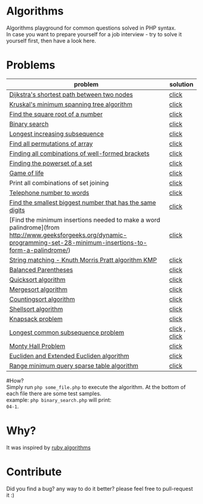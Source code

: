 Algorithms
==========

Algorithms playground for common questions solved in PHP syntax.  
In case you want to prepare yourself for a job interview - try to solve it yourself first, then have a look here.  

# Problems

| problem                                                                                                                                                                                 | solution                                                                                                                                                                              |
|-----------------------------------------------------------------------------------------------------------------------------------------------------------------------------------------|---------------------------------------------------------------------------------------------------------------------------------------------------------------------------------------|
| [Dijkstra's shortest path between two nodes](https://en.wikipedia.org/wiki/Dijkstra%27s_algorithm)                                                                                      | [click](https://github.com/alexsoft/algorithms/blob/master/dijkstra.php)                                                                                                                 |
| [Kruskal's minimum spanning tree algorithm](http://en.wikipedia.org/wiki/Kruskal%27s_algorithm)                                                                                         | [click](https://github.com/alexsoft/algorithms/blob/master/kruskal.php)                                                                                                                  |
| [Find the square root of a number](https://en.wikipedia.org/wiki/Newton%27s_method)                                                                                                     | [click](https://github.com/alexsoft/algorithms/blob/master/sq_root.php)                                                                                                                  |
| [Binary search](https://en.wikipedia.org/wiki/Binary_search_algorithm)                                                                                                                  | [click](https://github.com/alexsoft/algorithms/blob/master/binary_search.php)                                                                                                            |
| [Longest increasing subsequence](http://en.wikipedia.org/wiki/Longest_increasing_subsequence)                                                                                           | [click](https://github.com/alexsoft/algorithms/blob/master/longest_increasing_subsequence.php)                                                                                           |
| [Find all permutations of array](https://en.wikipedia.org/wiki/Permutation)                                                                                                             | [click](https://github.com/alexsoft/algorithms/blob/master/permutations.php)                                                                                                             |
| [Finding all combinations of well-formed brackets](http://stackoverflow.com/questions/727707/finding-all-combinations-of-well-formed-brackets)                                          | [click](https://github.com/alexsoft/algorithms/blob/master/brackets_combinations.php)                                                                                                    |
| [Finding the powerset of a set](http://en.wikipedia.org/wiki/Power_set)                                                                                                                 | [click](https://github.com/alexsoft/algorithms/blob/master/powerset.php)                                                                                                                 |
| [Game of life](https://en.wikipedia.org/wiki/Conway%27s_Game_of_Life)                                                                                                                   | [click](https://github.com/alexsoft/algorithms/blob/master/game_of_life.php)                                                                                                             |
| Print all combinations of set joining                                                                                                                                                   | [click](https://github.com/alexsoft/algorithms/blob/master/join_sets.php)                                                                                                                |
| [Telephone number to words](http://www.mobilefish.com/services/phonenumber_words/phonenumber_words.php)                                                                                 | [click](https://github.com/alexsoft/algorithms/blob/master/phone.php)                                                                                                                    |
| [Find the smallest biggest number that has the same digits](http://stackoverflow.com/questions/9368205/given-a-number-find-the-next-higher-number-which-has-the-exact-same-set-of-digi) | [click](https://github.com/alexsoft/algorithms/blob/master/bigger_num_with_same_digits.php)                                                                                              |
| [Find the minimum insertions needed to make a word palindrome](from http://www.geeksforgeeks.org/dynamic-programming-set-28-minimum-insertions-to-form-a-palindrome/)                   | [click](https://github.com/alexsoft/algorithms/blob/master/min_insertions_for_palindrome.php)                                                                                            |
| [String matching - Knuth Morris Pratt algorithm KMP](http://en.wikipedia.org/wiki/Knuth%E2%80%93Morris%E2%80%93Pratt_algorithm)                                                         | [click](https://github.com/alexsoft/algorithms/blob/master/kmp.php)                                                                                                                      |
| [Balanced Parentheses](http://stackoverflow.com/questions/14930073/how-to-check-if-a-string-is-balanced)                                                                                | [click](https://github.com/alexsoft/algorithms/blob/master/balanced_parentheses.php)                                                                                                     |
| [Quicksort algorithm](http://en.wikipedia.org/wiki/Quicksort)                                                                                                                           | [click](https://github.com/alexsoft/algorithms/blob/master/quicksort.php)                                                                                                                |
| [Mergesort algorithm](https://en.wikipedia.org/wiki/Merge_sort)                                                                                                                         | [click](https://github.com/alexsoft/algorithms/blob/master/merge_sort.php)                                                                                                               |
| [Countingsort algorithm](http://en.wikipedia.org/wiki/Counting_sort)                                                                                                                    | [click](https://github.com/alexsoft/algorithms/blob/master/counting_sort.php)                                                                                                            |
| [Shellsort algorithm](http://en.wikipedia.org/wiki/Shellsort)                                                                                                                           | [click](https://github.com/alexsoft/algorithms/blob/master/shell_sort.php)                                                                                                               |
| [Knapsack problem](http://en.wikipedia.org/wiki/Knapsack_problem)                                                                                                                       | [click](https://github.com/alexsoft/algorithms/blob/master/knapsack.php)                                                                                                                 |
| [Longest common subsequence problem](https://en.wikipedia.org/wiki/Longest_common_subsequence_problem)                                                                                  | [click](https://github.com/alexsoft/algorithms/blob/master/longest_common_subsequence.php) , [click](https://github.com/alexsoft/algorithms/blob/master/longest_increasing_subsequence.php) |
| [Monty Hall Problem](https://en.wikipedia.org/wiki/Monty_hall_problem)                                                                                                                  | [click](https://github.com/alexsoft/algorithms/blob/master/monty_hall.php)                                                                                                               |
| [Eucliden and Extended Eucliden algorithm](http://en.wikipedia.org/wiki/Extended_Euclidean_algorithm)                                                                                                                  | [click](https://github.com/alexsoft/algorithms/blob/master/gcd.php)                                                                                                               |
| [Range minimum query sparse table algorithm](http://en.wikipedia.org/wiki/Range_minimum_query)                                                                                                                  | [click](https://github.com/alexsoft/algorithms/blob/master/rmq.php)                                                                                                               |

#How?  
Simply run `php some_file.php` to execute the algorithm. At the bottom of each file there are some test samples.  
example: `php binary_search.php` will print:  
`04-1`.  

# Why?
It was inspired by [ruby algorithms](https://github.com/sagivo/algorithms)

# Contribute 
Did you find a bug? any way to do it better? please feel free to pull-request it :)
